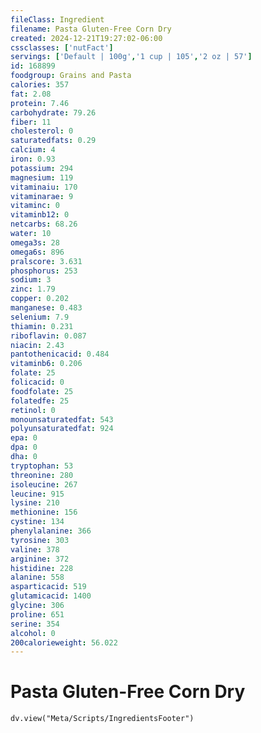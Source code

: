 ```yaml
---
fileClass: Ingredient
filename: Pasta Gluten-Free Corn Dry
created: 2024-12-21T19:27:02-06:00
cssclasses: ['nutFact']
servings: ['Default | 100g','1 cup | 105','2 oz | 57']
id: 168899
foodgroup: Grains and Pasta
calories: 357
fat: 2.08
protein: 7.46
carbohydrate: 79.26
fiber: 11
cholesterol: 0
saturatedfats: 0.29
calcium: 4
iron: 0.93
potassium: 294
magnesium: 119
vitaminaiu: 170
vitaminarae: 9
vitaminc: 0
vitaminb12: 0
netcarbs: 68.26
water: 10
omega3s: 28
omega6s: 896
pralscore: 3.631
phosphorus: 253
sodium: 3
zinc: 1.79
copper: 0.202
manganese: 0.483
selenium: 7.9
thiamin: 0.231
riboflavin: 0.087
niacin: 2.43
pantothenicacid: 0.484
vitaminb6: 0.206
folate: 25
folicacid: 0
foodfolate: 25
folatedfe: 25
retinol: 0
monounsaturatedfat: 543
polyunsaturatedfat: 924
epa: 0
dpa: 0
dha: 0
tryptophan: 53
threonine: 280
isoleucine: 267
leucine: 915
lysine: 210
methionine: 156
cystine: 134
phenylalanine: 366
tyrosine: 303
valine: 378
arginine: 372
histidine: 228
alanine: 558
asparticacid: 519
glutamicacid: 1400
glycine: 306
proline: 651
serine: 354
alcohol: 0
200calorieweight: 56.022
---
```


# Pasta Gluten-Free Corn Dry

```dataviewjs
dv.view("Meta/Scripts/IngredientsFooter")
```